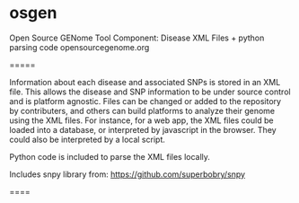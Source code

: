 osgen
=====

Open Source GENome Tool Component:
Disease XML Files + python parsing code
opensourcegenome.org

=====

Information about each disease and associated SNPs is stored in an XML file. This allows the disease and SNP information to be under source control and is platform agnostic. Files can be changed or added to the repository by contributers, and others can build platforms to analyze their genome using the XML files. For instance, for a web app, the XML files could be loaded into a database, or interpreted by javascript in the browser. They could also be interpreted by a local script. 

Python code is included to parse the XML files locally. 

Includes snpy library from: https://github.com/superbobry/snpy

====
